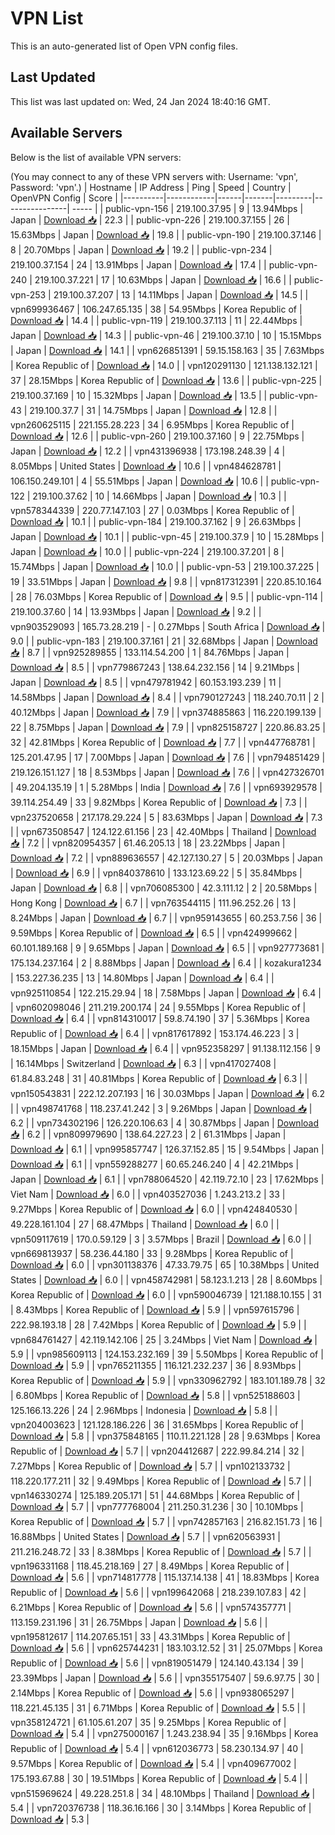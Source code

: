 # VPN List

This is an auto-generated list of Open VPN config files.

## Last Updated

This list was last updated on: Wed, 24 Jan 2024 18:40:16 GMT.

## Available Servers

Below is the list of available VPN servers:

(You may connect to any of these VPN servers with: Username: 'vpn', Password: 'vpn'.)
| Hostname | IP Address | Ping | Speed | Country | OpenVPN Config | Score |
|----------|------------|------|-------|---------|----------------| ----- |
| public-vpn-156 | 219.100.37.95 | 9 | 13.94Mbps | Japan | [Download 📥](./configs/server_0_JP.ovpn) | 22.3 |
| public-vpn-226 | 219.100.37.155 | 26 | 15.63Mbps | Japan | [Download 📥](./configs/server_1_JP.ovpn) | 19.8 |
| public-vpn-190 | 219.100.37.146 | 8 | 20.70Mbps | Japan | [Download 📥](./configs/server_2_JP.ovpn) | 19.2 |
| public-vpn-234 | 219.100.37.154 | 24 | 13.91Mbps | Japan | [Download 📥](./configs/server_3_JP.ovpn) | 17.4 |
| public-vpn-240 | 219.100.37.221 | 17 | 10.63Mbps | Japan | [Download 📥](./configs/server_4_JP.ovpn) | 16.6 |
| public-vpn-253 | 219.100.37.207 | 13 | 14.11Mbps | Japan | [Download 📥](./configs/server_5_JP.ovpn) | 14.5 |
| vpn699936467 | 106.247.65.135 | 38 | 54.95Mbps | Korea Republic of | [Download 📥](./configs/server_6_KR.ovpn) | 14.4 |
| public-vpn-119 | 219.100.37.113 | 11 | 22.44Mbps | Japan | [Download 📥](./configs/server_7_JP.ovpn) | 14.3 |
| public-vpn-46 | 219.100.37.10 | 10 | 15.15Mbps | Japan | [Download 📥](./configs/server_8_JP.ovpn) | 14.1 |
| vpn626851391 | 59.15.158.163 | 35 | 7.63Mbps | Korea Republic of | [Download 📥](./configs/server_9_KR.ovpn) | 14.0 |
| vpn120291130 | 121.138.132.121 | 37 | 28.15Mbps | Korea Republic of | [Download 📥](./configs/server_10_KR.ovpn) | 13.6 |
| public-vpn-225 | 219.100.37.169 | 10 | 15.32Mbps | Japan | [Download 📥](./configs/server_11_JP.ovpn) | 13.5 |
| public-vpn-43 | 219.100.37.7 | 31 | 14.75Mbps | Japan | [Download 📥](./configs/server_12_JP.ovpn) | 12.8 |
| vpn260625115 | 221.155.28.223 | 34 | 6.95Mbps | Korea Republic of | [Download 📥](./configs/server_13_KR.ovpn) | 12.6 |
| public-vpn-260 | 219.100.37.160 | 9 | 22.75Mbps | Japan | [Download 📥](./configs/server_14_JP.ovpn) | 12.2 |
| vpn431396938 | 173.198.248.39 | 4 | 8.05Mbps | United States | [Download 📥](./configs/server_15_US.ovpn) | 10.6 |
| vpn484628781 | 106.150.249.101 | 4 | 55.51Mbps | Japan | [Download 📥](./configs/server_16_JP.ovpn) | 10.6 |
| public-vpn-122 | 219.100.37.62 | 10 | 14.66Mbps | Japan | [Download 📥](./configs/server_17_JP.ovpn) | 10.3 |
| vpn578344339 | 220.77.147.103 | 27 | 0.03Mbps | Korea Republic of | [Download 📥](./configs/server_18_KR.ovpn) | 10.1 |
| public-vpn-184 | 219.100.37.162 | 9 | 26.63Mbps | Japan | [Download 📥](./configs/server_19_JP.ovpn) | 10.1 |
| public-vpn-45 | 219.100.37.9 | 10 | 15.28Mbps | Japan | [Download 📥](./configs/server_20_JP.ovpn) | 10.0 |
| public-vpn-224 | 219.100.37.201 | 8 | 15.74Mbps | Japan | [Download 📥](./configs/server_21_JP.ovpn) | 10.0 |
| public-vpn-53 | 219.100.37.225 | 19 | 33.51Mbps | Japan | [Download 📥](./configs/server_22_JP.ovpn) | 9.8 |
| vpn817312391 | 220.85.10.164 | 28 | 76.03Mbps | Korea Republic of | [Download 📥](./configs/server_23_KR.ovpn) | 9.5 |
| public-vpn-114 | 219.100.37.60 | 14 | 13.93Mbps | Japan | [Download 📥](./configs/server_24_JP.ovpn) | 9.2 |
| vpn903529093 | 165.73.28.219 | - | 0.27Mbps | South Africa | [Download 📥](./configs/server_25_ZA.ovpn) | 9.0 |
| public-vpn-183 | 219.100.37.161 | 21 | 32.68Mbps | Japan | [Download 📥](./configs/server_26_JP.ovpn) | 8.7 |
| vpn925289855 | 133.114.54.200 | 1 | 84.76Mbps | Japan | [Download 📥](./configs/server_27_JP.ovpn) | 8.5 |
| vpn779867243 | 138.64.232.156 | 14 | 9.21Mbps | Japan | [Download 📥](./configs/server_28_JP.ovpn) | 8.5 |
| vpn479781942 | 60.153.193.239 | 11 | 14.58Mbps | Japan | [Download 📥](./configs/server_29_JP.ovpn) | 8.4 |
| vpn790127243 | 118.240.70.11 | 2 | 40.12Mbps | Japan | [Download 📥](./configs/server_30_JP.ovpn) | 7.9 |
| vpn374885863 | 116.220.199.139 | 22 | 8.75Mbps | Japan | [Download 📥](./configs/server_31_JP.ovpn) | 7.9 |
| vpn825158727 | 220.86.83.25 | 32 | 42.81Mbps | Korea Republic of | [Download 📥](./configs/server_32_KR.ovpn) | 7.7 |
| vpn447768781 | 125.201.47.95 | 17 | 7.00Mbps | Japan | [Download 📥](./configs/server_33_JP.ovpn) | 7.6 |
| vpn794851429 | 219.126.151.127 | 18 | 8.53Mbps | Japan | [Download 📥](./configs/server_34_JP.ovpn) | 7.6 |
| vpn427326701 | 49.204.135.19 | 1 | 5.28Mbps | India | [Download 📥](./configs/server_35_IN.ovpn) | 7.6 |
| vpn693929578 | 39.114.254.49 | 33 | 9.82Mbps | Korea Republic of | [Download 📥](./configs/server_36_KR.ovpn) | 7.3 |
| vpn237520658 | 217.178.29.224 | 5 | 83.63Mbps | Japan | [Download 📥](./configs/server_37_JP.ovpn) | 7.3 |
| vpn673508547 | 124.122.61.156 | 23 | 42.40Mbps | Thailand | [Download 📥](./configs/server_38_TH.ovpn) | 7.2 |
| vpn820954357 | 61.46.205.13 | 18 | 23.22Mbps | Japan | [Download 📥](./configs/server_39_JP.ovpn) | 7.2 |
| vpn889636557 | 42.127.130.27 | 5 | 20.03Mbps | Japan | [Download 📥](./configs/server_40_JP.ovpn) | 6.9 |
| vpn840378610 | 133.123.69.22 | 5 | 35.84Mbps | Japan | [Download 📥](./configs/server_41_JP.ovpn) | 6.8 |
| vpn706085300 | 42.3.111.12 | 2 | 20.58Mbps | Hong Kong | [Download 📥](./configs/server_42_HK.ovpn) | 6.7 |
| vpn763544115 | 111.96.252.26 | 13 | 8.24Mbps | Japan | [Download 📥](./configs/server_43_JP.ovpn) | 6.7 |
| vpn959143655 | 60.253.7.56 | 36 | 9.59Mbps | Korea Republic of | [Download 📥](./configs/server_44_KR.ovpn) | 6.5 |
| vpn424999662 | 60.101.189.168 | 9 | 9.65Mbps | Japan | [Download 📥](./configs/server_45_JP.ovpn) | 6.5 |
| vpn927773681 | 175.134.237.164 | 2 | 8.88Mbps | Japan | [Download 📥](./configs/server_46_JP.ovpn) | 6.4 |
| kozakura1234 | 153.227.36.235 | 13 | 14.80Mbps | Japan | [Download 📥](./configs/server_47_JP.ovpn) | 6.4 |
| vpn925110854 | 122.215.29.94 | 18 | 7.58Mbps | Japan | [Download 📥](./configs/server_48_JP.ovpn) | 6.4 |
| vpn602098046 | 211.219.200.174 | 24 | 9.55Mbps | Korea Republic of | [Download 📥](./configs/server_49_KR.ovpn) | 6.4 |
| vpn814310017 | 59.8.74.190 | 37 | 5.36Mbps | Korea Republic of | [Download 📥](./configs/server_50_KR.ovpn) | 6.4 |
| vpn817617892 | 153.174.46.223 | 3 | 18.15Mbps | Japan | [Download 📥](./configs/server_51_JP.ovpn) | 6.4 |
| vpn952358297 | 91.138.112.156 | 9 | 16.14Mbps | Switzerland | [Download 📥](./configs/server_52_CH.ovpn) | 6.3 |
| vpn417027408 | 61.84.83.248 | 31 | 40.81Mbps | Korea Republic of | [Download 📥](./configs/server_53_KR.ovpn) | 6.3 |
| vpn150543831 | 222.12.207.193 | 16 | 30.03Mbps | Japan | [Download 📥](./configs/server_54_JP.ovpn) | 6.2 |
| vpn498741768 | 118.237.41.242 | 3 | 9.26Mbps | Japan | [Download 📥](./configs/server_55_JP.ovpn) | 6.2 |
| vpn734302196 | 126.220.106.63 | 4 | 30.87Mbps | Japan | [Download 📥](./configs/server_56_JP.ovpn) | 6.2 |
| vpn809979690 | 138.64.227.23 | 2 | 61.31Mbps | Japan | [Download 📥](./configs/server_57_JP.ovpn) | 6.1 |
| vpn995857747 | 126.37.152.85 | 15 | 9.54Mbps | Japan | [Download 📥](./configs/server_58_JP.ovpn) | 6.1 |
| vpn559288277 | 60.65.246.240 | 4 | 42.21Mbps | Japan | [Download 📥](./configs/server_59_JP.ovpn) | 6.1 |
| vpn788064520 | 42.119.72.10 | 23 | 17.62Mbps | Viet Nam | [Download 📥](./configs/server_60_VN.ovpn) | 6.0 |
| vpn403527036 | 1.243.213.2 | 33 | 9.27Mbps | Korea Republic of | [Download 📥](./configs/server_61_KR.ovpn) | 6.0 |
| vpn424840530 | 49.228.161.104 | 27 | 68.47Mbps | Thailand | [Download 📥](./configs/server_62_TH.ovpn) | 6.0 |
| vpn509117619 | 170.0.59.129 | 3 | 3.57Mbps | Brazil | [Download 📥](./configs/server_63_BR.ovpn) | 6.0 |
| vpn669813937 | 58.236.44.180 | 33 | 9.28Mbps | Korea Republic of | [Download 📥](./configs/server_64_KR.ovpn) | 6.0 |
| vpn301138376 | 47.33.79.75 | 65 | 10.38Mbps | United States | [Download 📥](./configs/server_65_US.ovpn) | 6.0 |
| vpn458742981 | 58.123.1.213 | 28 | 8.60Mbps | Korea Republic of | [Download 📥](./configs/server_66_KR.ovpn) | 6.0 |
| vpn590046739 | 121.188.10.155 | 31 | 8.43Mbps | Korea Republic of | [Download 📥](./configs/server_67_KR.ovpn) | 5.9 |
| vpn597615796 | 222.98.193.18 | 28 | 7.42Mbps | Korea Republic of | [Download 📥](./configs/server_68_KR.ovpn) | 5.9 |
| vpn684761427 | 42.119.142.106 | 25 | 3.24Mbps | Viet Nam | [Download 📥](./configs/server_69_VN.ovpn) | 5.9 |
| vpn985609113 | 124.153.232.169 | 39 | 5.50Mbps | Korea Republic of | [Download 📥](./configs/server_70_KR.ovpn) | 5.9 |
| vpn765211355 | 116.121.232.237 | 36 | 8.93Mbps | Korea Republic of | [Download 📥](./configs/server_71_KR.ovpn) | 5.9 |
| vpn330962792 | 183.101.189.78 | 32 | 6.80Mbps | Korea Republic of | [Download 📥](./configs/server_72_KR.ovpn) | 5.8 |
| vpn525188603 | 125.166.13.226 | 24 | 2.96Mbps | Indonesia | [Download 📥](./configs/server_73_ID.ovpn) | 5.8 |
| vpn204003623 | 121.128.186.226 | 36 | 31.65Mbps | Korea Republic of | [Download 📥](./configs/server_74_KR.ovpn) | 5.8 |
| vpn375848165 | 110.11.221.128 | 28 | 9.63Mbps | Korea Republic of | [Download 📥](./configs/server_75_KR.ovpn) | 5.7 |
| vpn204412687 | 222.99.84.214 | 32 | 7.27Mbps | Korea Republic of | [Download 📥](./configs/server_76_KR.ovpn) | 5.7 |
| vpn102133732 | 118.220.177.211 | 32 | 9.49Mbps | Korea Republic of | [Download 📥](./configs/server_77_KR.ovpn) | 5.7 |
| vpn146330274 | 125.189.205.171 | 51 | 44.68Mbps | Korea Republic of | [Download 📥](./configs/server_78_KR.ovpn) | 5.7 |
| vpn777768004 | 211.250.31.236 | 30 | 10.10Mbps | Korea Republic of | [Download 📥](./configs/server_79_KR.ovpn) | 5.7 |
| vpn742857163 | 216.82.151.73 | 16 | 16.88Mbps | United States | [Download 📥](./configs/server_80_US.ovpn) | 5.7 |
| vpn620563931 | 211.216.248.72 | 33 | 8.38Mbps | Korea Republic of | [Download 📥](./configs/server_81_KR.ovpn) | 5.7 |
| vpn196331168 | 118.45.218.169 | 27 | 8.49Mbps | Korea Republic of | [Download 📥](./configs/server_82_KR.ovpn) | 5.6 |
| vpn714817778 | 115.137.14.138 | 41 | 18.83Mbps | Korea Republic of | [Download 📥](./configs/server_83_KR.ovpn) | 5.6 |
| vpn199642068 | 218.239.107.83 | 42 | 6.21Mbps | Korea Republic of | [Download 📥](./configs/server_84_KR.ovpn) | 5.6 |
| vpn574357771 | 113.159.231.196 | 31 | 26.75Mbps | Japan | [Download 📥](./configs/server_85_JP.ovpn) | 5.6 |
| vpn195812617 | 114.207.65.151 | 33 | 43.31Mbps | Korea Republic of | [Download 📥](./configs/server_86_KR.ovpn) | 5.6 |
| vpn625744231 | 183.103.12.52 | 31 | 25.07Mbps | Korea Republic of | [Download 📥](./configs/server_87_KR.ovpn) | 5.6 |
| vpn819051479 | 124.140.43.134 | 39 | 23.39Mbps | Japan | [Download 📥](./configs/server_88_JP.ovpn) | 5.6 |
| vpn355175407 | 59.6.97.75 | 30 | 2.14Mbps | Korea Republic of | [Download 📥](./configs/server_89_KR.ovpn) | 5.6 |
| vpn938065297 | 118.221.45.135 | 31 | 6.71Mbps | Korea Republic of | [Download 📥](./configs/server_90_KR.ovpn) | 5.5 |
| vpn358124721 | 61.105.61.207 | 35 | 9.25Mbps | Korea Republic of | [Download 📥](./configs/server_91_KR.ovpn) | 5.4 |
| vpn275000167 | 1.243.238.94 | 35 | 9.16Mbps | Korea Republic of | [Download 📥](./configs/server_92_KR.ovpn) | 5.4 |
| vpn612036773 | 58.230.134.97 | 40 | 9.57Mbps | Korea Republic of | [Download 📥](./configs/server_93_KR.ovpn) | 5.4 |
| vpn409677002 | 175.193.67.88 | 30 | 19.51Mbps | Korea Republic of | [Download 📥](./configs/server_94_KR.ovpn) | 5.4 |
| vpn515969624 | 49.228.251.8 | 34 | 48.10Mbps | Thailand | [Download 📥](./configs/server_95_TH.ovpn) | 5.4 |
| vpn720376738 | 118.36.16.166 | 30 | 3.14Mbps | Korea Republic of | [Download 📥](./configs/server_96_KR.ovpn) | 5.3 |
